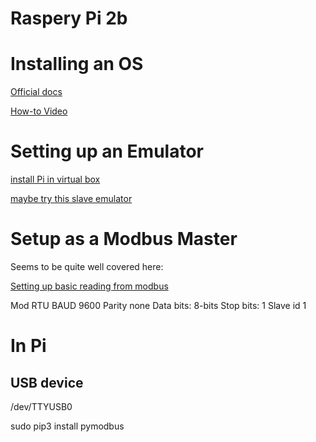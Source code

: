 ---
---

# Raspery Pi 2b

# Installing an OS

[Official docs](https://www.raspberrypi.org/documentation/installation/installing-images/)

[How-to Video](https://www.youtube.com/watch?v=zcu0gXuSsZY)

# Setting up an Emulator

[install Pi in virtual box](https://dbakevlar.com/2015/08/emulating-a-raspberry-pi-on-virtualbox/)

[maybe try this slave emulator](https://github.com/maisvendoo/qslave)

# Setup as a Modbus Master

Seems to be quite well covered here:

[Setting up basic reading from modbus](https://www.youtube.com/watch?time_continue=396&v=ZlHqEOmvW6M)

Mod RTU
BAUD 9600
Parity none
Data bits: 8-bits
Stop bits: 1
Slave id 1

# In Pi 

## USB device
/dev/TTYUSB0

sudo pip3 install pymodbus 


